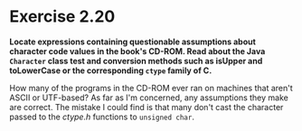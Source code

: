 # Exercise 2.20
__Locate expressions containing questionable assumptions about character code
values in the book's CD-ROM. Read about the Java `Character` class test and
conversion methods such as isUpper and toLowerCase or the corresponding `ctype`
family of C.__

How many of the programs in the CD-ROM ever ran on machines that aren't ASCII or
UTF-based? As far as I'm concerned, any assumptions they make are correct.
The mistake I could find is that many don't cast the character passed to the
_ctype.h_ functions to `unsigned char`.
